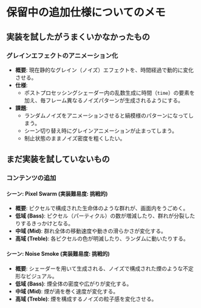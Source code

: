 # 保留中の追加仕様についてのメモ

## 実装を試したがうまくいかなかったもの

### グレインエフェクトのアニメーション化
- **概要**: 現在静的なグレイン（ノイズ）エフェクトを、時間経過で動的に変化させる。
- **仕様**:
    - ポストプロセッシングシェーダー内の乱数生成に時間（`time`）の要素を加え、毎フレーム異なるノイズパターンが生成されるようにする。
- **課題**:
    - ランダムノイズをアニメーションさせると縞模様のパターンになってしまう。
    - シーン切り替え時にグレインアニメーションが止まってしまう。
    - 制止状態のままノイズ密度を粗くしたい。


## まだ実装を試していないもの

### コンテンツの追加

#### シーン: Pixel Swarm (実装難易度: 挑戦的)
- **概要**: ピクセルで構成された生命体のような群れが、画面内をうごめく。
- **低域 (Bass)**: ピクセル（パーティクル）の数が増減したり、群れが分裂したりするきっかけとなる。
- **中域 (Mid)**: 群れ全体の移動速度や動きの滑らかさが変化する。
- **高域 (Treble)**: 各ピクセルの色が明滅したり、ランダムに動いたりする。

#### シーン: Noise Smoke (実装難易度: 挑戦的)
- **概要**: シェーダーを用いて生成される、ノイズで構成された煙のような不定形なビジュアル。
- **低域 (Bass)**: 煙全体の密度や広がりが変化する。
- **中域 (Mid)**: 煙が渦を巻く速度が変化する。
- **高域 (Treble)**: 煙を構成するノイズの粒子感を変化させる。
